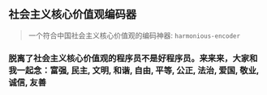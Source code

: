 ## 社会主义核心价值观编码器
> 一个符合中国社会主义核心价值观的编码神器: `harmonious-encoder`


### 脱离了社会主义核心价值观的程序员不是好程序员。来来来，大家和我一起念：富强, 民主, 文明, 和谐, 自由, 平等, 公正, 法治, 爱国, 敬业, 诚信, 友善
